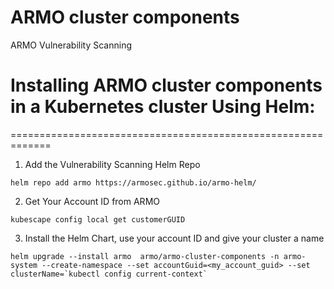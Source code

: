 # ARMO cluster components
ARMO Vulnerability Scanning


# Installing ARMO cluster components in a Kubernetes cluster Using Helm:
=============================================================

1. Add the Vulnerability Scanning Helm Repo
```
helm repo add armo https://armosec.github.io/armo-helm/
```

2. Get Your Account ID from ARMO
```
kubescape config local get customerGUID
```

3. Install the Helm Chart, use your account ID and give your cluster a name 
```
helm upgrade --install armo  armo/armo-cluster-components -n armo-system --create-namespace --set accountGuid=<my_account_guid> --set clusterName=`kubectl config current-context`
```
